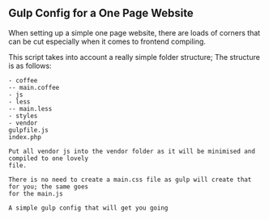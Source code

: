 ## Gulp Config for a One Page Website

When setting up a simple one page website, there are loads of corners that can be cut especially when
it comes to frontend compiling.

This script takes into account a really simple folder structure; The structure is as follows:

```
- coffee
-- main.coffee
- js
- less
-- main.less
- styles
- vendor
gulpfile.js
index.php

Put all vendor js into the vendor folder as it will be minimised and compiled to one lovely
file.

There is no need to create a main.css file as gulp will create that for you; the same goes
for the main.js

A simple gulp config that will get you going
